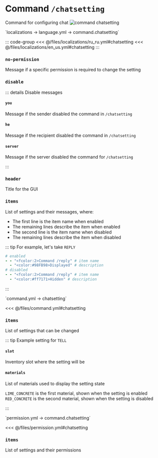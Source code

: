 # Command `/chatsetting`

Command for configuring chat
![command chatsetting](/commandchatsetting.png)

[//]: # (localization)
<!--@include: @/parts/words.md#localization--> 
<!--@include: @/parts/words.md#path--> `localizations → language.yml → command.chatsetting`

<!--@include: @/parts/words.md#default--> 

::: code-group
<<< @/files/localizations/ru_ru.yml#chatsetting
<<< @/files/localizations/en_us.yml#chatsetting
:::

### `no-permission`

Message if a specific permission is required to change the setting

### `disable`

::: details Disable messages
#### `you`

Message if the sender disabled the command in `/chatsetting`

#### `he`

Message if the recipient disabled the command in `/chatsetting`

#### `server`

Message if the server disabled the command for `/chatsetting`

:::

### `header`

Title for the GUI

### `items`

List of settings and their messages, where:
- The first line is the item name when enabled
- The remaining lines describe the item when enabled
- The second line is the item name when disabled
- The remaining lines describe the item when disabled

::: tip For example, let's take `REPLY`
```yaml
# enabled
- - "<fcolor:2>Command /reply" # item name
  - "<color:#98FB98>Displayed" # description
# disabled
- - "<fcolor:2>Command /reply" # item name
  - "<color:#ff7171>Hidden" # description
```
:::

[//]: # (command.yml)
<!--@include: @/parts/words.md#setting-->
<!--@include: @/parts/words.md#path--> `command.yml → chatsetting`

<!--@include: @/parts/words.md#default-->
<<< @/files/command.yml#chatsetting

<!--@include: @/parts/enable.md-->
<!--@include: @/parts/aliases.md-->

### `items`

List of settings that can be changed

::: tip Example setting for `TELL`
#### `slot`

Inventory slot where the setting will be

#### `materials`

List of materials used to display the setting state

`LIME_CONCRETE` is the first material, shown when the setting is enabled <br>
`RED_CONCRETE` is the second material, shown when the setting is disabled

:::

<!--@include: @/parts/cooldown.md-->
<!--@include: @/parts/sound.md-->

[//]: # (permission.yml)
<!--@include: @/parts/words.md#permission-->
<!--@include: @/parts/words.md#path--> `permission.yml → command.chatsetting`

<!--@include: @/parts/words.md#default-->
<<< @/files/permission.yml#chatsetting

<!--@include: @/parts/permission/permissionTier3.md-->

### `items`

List of settings and their permissions

<!--@include: @/parts/permission/cooldown.md-->
<!--@include: @/parts/permission/sound.md-->